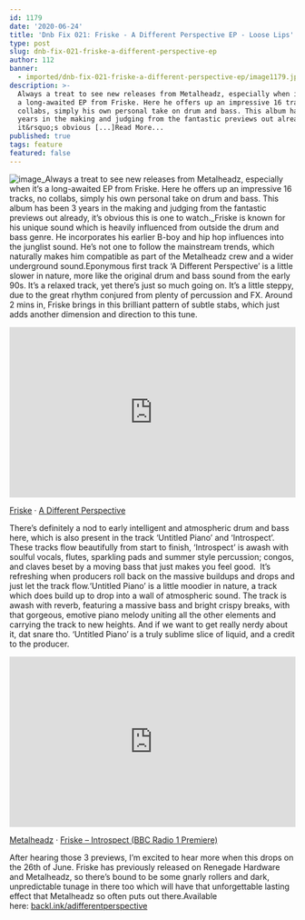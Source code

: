 ```yaml
---
id: 1179
date: '2020-06-24'
title: 'Dnb Fix 021: Friske - A Different Perspective EP - Loose Lips'
type: post
slug: dnb-fix-021-friske-a-different-perspective-ep
author: 112
banner:
  - imported/dnb-fix-021-friske-a-different-perspective-ep/image1179.jpeg
description: >-
  Always a treat to see new releases from Metalheadz, especially when it&rsquo;s
  a long-awaited EP from Friske. Here he offers up an impressive 16 tracks, no
  collabs, simply his own personal take on drum and bass. This album has been 3
  years in the making and judging from the fantastic previews out already,
  it&rsquo;s obvious [...]Read More...
published: true
tags: feature
featured: false
---
```

![image](../imported/dnb-fix-021-friske-a-different-perspective-ep/image1179.jpeg)_Always a treat to see new releases from Metalheadz, especially when it’s a long-awaited EP from Friske. Here he offers up an impressive 16 tracks, no collabs, simply his own personal take on drum and bass. This album has been 3 years in the making and judging from the fantastic previews out already, it’s obvious this is one to watch._Friske is known for his unique sound which is heavily influenced from outside the drum and bass genre. He incorporates his earlier B-boy and hip hop influences into the junglist sound. He’s not one to follow the mainstream trends, which naturally makes him compatible as part of the Metalheadz crew and a wider underground sound.Eponymous first track ‘A Different Perspective’ is a little slower in nature, more like the original drum and bass sound from the early 90s. It’s a relaxed track, yet there’s just so much going on. It’s a little steppy, due to the great rhythm conjured from plenty of percussion and FX. Around 2 mins in, Friske brings in this brilliant pattern of subtle stabs, which just adds another dimension and direction to this tune.

<iframe width='100%' height='300' scrolling='no' frameborder='no' allow='autoplay' src='https://w.soundcloud.com/player/?url=https%3A//api.soundcloud.com/tracks/832325041&color=%23ff5500&auto_play=false&hide_related=false&show_comments=true&show_user=true&show_reposts=false&show_teaser=true'></iframe>

[Friske](https://soundcloud.com/friske "Friske") · [A Different Perspective](https://soundcloud.com/friske/a-different-perspective "A Different Perspective")

There’s definitely a nod to early intelligent and atmospheric drum and bass here, which is also present in the track ‘Untitled Piano’ and ‘Introspect’. These tracks flow beautifully from start to finish, ‘Introspect’ is awash with soulful vocals, flutes, sparkling pads and summer style percussion; congos, and claves beset by a moving bass that just makes you feel good.  It’s refreshing when producers roll back on the massive buildups and drops and just let the track flow.‘Untitled Piano’ is a little moodier in nature, a track which does build up to drop into a wall of atmospheric sound. The track is awash with reverb, featuring a massive bass and bright crispy breaks, with that gorgeous, emotive piano melody uniting all the other elements and carrying the track to new heights. And if we want to get really nerdy about it, dat snare tho. ‘Untitled Piano’ is a truly sublime slice of liquid, and a credit to the producer.  

<iframe width='100%' height='300' scrolling='no' frameborder='no' allow='autoplay' src='https://w.soundcloud.com/player/?url=https%3A//api.soundcloud.com/tracks/841116685&color=%23ff5500&auto_play=false&hide_related=false&show_comments=true&show_user=true&show_reposts=false&show_teaser=true'></iframe>

[Metalheadz](https://soundcloud.com/metalheadz "Metalheadz") · [Friske – Introspect (BBC Radio 1 Premiere)](https://soundcloud.com/metalheadz/friske-introspect-bbc-radio-1-premiere "Friske - Introspect (BBC Radio 1 Premiere)")

After hearing those 3 previews, I’m excited to hear more when this drops on the 26th of June. Friske has previously released on Renegade Hardware and Metalheadz, so there’s bound to be some gnarly rollers and dark, unpredictable tunage in there too which will have that unforgettable lasting effect that Metalheadz so often puts out there.Available here: [backl.ink/adifferentperspective](https://gate.sc/?url=http%3A%2F%2Fbackl.ink%2Fadifferentperspective&token=90e09c-1-1592997059575 "http://backl.ink/adifferentperspective")